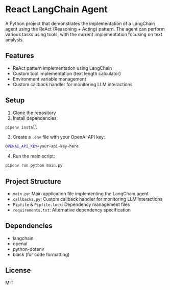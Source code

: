 # React LangChain Agent

A Python project that demonstrates the implementation of a LangChain agent using the ReAct (Reasoning + Acting) pattern. The agent can perform various tasks using tools, with the current implementation focusing on text analysis.

## Features

- ReAct pattern implementation using LangChain
- Custom tool implementation (text length calculator)
- Environment variable management
- Custom callback handler for monitoring LLM interactions

## Setup

1. Clone the repository
2. Install dependencies:
```bash
pipenv install
```

3. Create a `.env` file with your OpenAI API key:
```bash
OPENAI_API_KEY=your-api-key-here
```

4. Run the main script:
```bash
pipenv run python main.py
```

## Project Structure

- `main.py`: Main application file implementing the LangChain agent
- `callbacks.py`: Custom callback handler for monitoring LLM interactions
- `Pipfile` & `Pipfile.lock`: Dependency management files
- `requirements.txt`: Alternative dependency specification

## Dependencies

- langchain
- openai
- python-dotenv
- black (for code formatting)

## License

MIT 